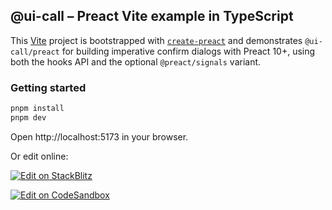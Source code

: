 ## @ui-call – Preact Vite example in TypeScript

This [Vite](https://vitejs.dev/) project is bootstrapped with [`create-preact`](https://github.com/preactjs/create-preact) and demonstrates `@ui-call/preact` for building imperative confirm dialogs with Preact 10+, using both the hooks API and the optional `@preact/signals` variant.

### Getting started

```bash
pnpm install
pnpm dev
```

Open http://localhost:5173 in your browser.

Or edit online:

[![Edit on StackBlitz](https://developer.stackblitz.com/img/open_in_stackblitz.svg)](https://stackblitz.com/github/junwen-k/ui-call/tree/main/examples/preact-vite-demo)

[![Edit on CodeSandbox](https://codesandbox.io/static/img/play-codesandbox.svg)](https://codesandbox.io/p/sandbox/github/junwen-k/ui-call/tree/main/examples/preact-vite-demo)
